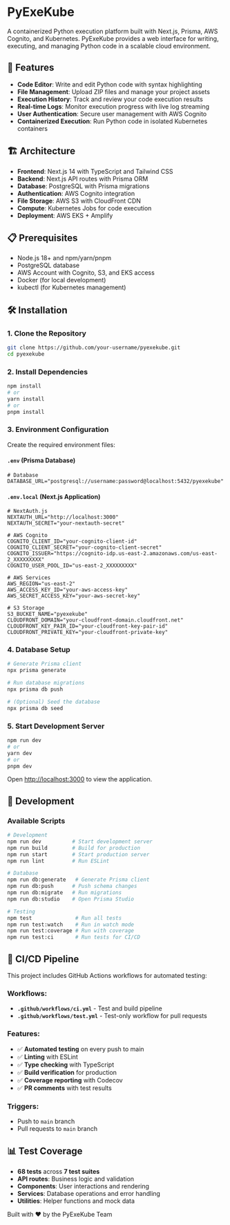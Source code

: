 # PyExeKube

A containerized Python execution platform built with Next.js, Prisma, AWS Cognito, and Kubernetes. PyExeKube provides a web interface for writing, executing, and managing Python code in a scalable cloud environment.

## 🚀 Features

- **Code Editor**: Write and edit Python code with syntax highlighting
- **File Management**: Upload ZIP files and manage your project assets
- **Execution History**: Track and review your code execution results
- **Real-time Logs**: Monitor execution progress with live log streaming
- **User Authentication**: Secure user management with AWS Cognito
- **Containerized Execution**: Run Python code in isolated Kubernetes containers

## 🏗️ Architecture

- **Frontend**: Next.js 14 with TypeScript and Tailwind CSS
- **Backend**: Next.js API routes with Prisma ORM
- **Database**: PostgreSQL with Prisma migrations
- **Authentication**: AWS Cognito integration
- **File Storage**: AWS S3 with CloudFront CDN
- **Compute**: Kubernetes Jobs for code execution
- **Deployment**: AWS EKS + Amplify

## 📋 Prerequisites

- Node.js 18+ and npm/yarn/pnpm
- PostgreSQL database
- AWS Account with Cognito, S3, and EKS access
- Docker (for local development)
- kubectl (for Kubernetes management)

## 🛠️ Installation

### 1. Clone the Repository

```bash
git clone https://github.com/your-username/pyexekube.git
cd pyexekube
```

### 2. Install Dependencies

```bash
npm install
# or
yarn install
# or
pnpm install
```

### 3. Environment Configuration

Create the required environment files:

#### `.env` (Prisma Database)
```env
# Database
DATABASE_URL="postgresql://username:password@localhost:5432/pyexekube"

```

#### `.env.local` (Next.js Application)
```env
# NextAuth.js
NEXTAUTH_URL="http://localhost:3000"
NEXTAUTH_SECRET="your-nextauth-secret"

# AWS Cognito
COGNITO_CLIENT_ID="your-cognito-client-id"
COGNITO_CLIENT_SECRET="your-cognito-client-secret"
COGNITO_ISSUER="https://cognito-idp.us-east-2.amazonaws.com/us-east-2_XXXXXXXXX"
COGNITO_USER_POOL_ID="us-east-2_XXXXXXXXX"

# AWS Services
AWS_REGION="us-east-2"
AWS_ACCESS_KEY_ID="your-aws-access-key"
AWS_SECRET_ACCESS_KEY="your-aws-secret-key"

# S3 Storage
S3_BUCKET_NAME="pyexekube"
CLOUDFRONT_DOMAIN="your-cloudfront-domain.cloudfront.net"
CLOUDFRONT_KEY_PAIR_ID="your-cloudfront-key-pair-id"
CLOUDFRONT_PRIVATE_KEY="your-cloudfront-private-key"
```

### 4. Database Setup

```bash
# Generate Prisma client
npx prisma generate

# Run database migrations
npx prisma db push

# (Optional) Seed the database
npx prisma db seed
```

### 5. Start Development Server

```bash
npm run dev
# or
yarn dev
# or
pnpm dev
```

Open [http://localhost:3000](http://localhost:3000) to view the application.

## 🔧 Development

### Available Scripts

```bash
# Development
npm run dev          # Start development server
npm run build        # Build for production
npm run start        # Start production server
npm run lint         # Run ESLint

# Database
npm run db:generate   # Generate Prisma client
npm run db:push      # Push schema changes
npm run db:migrate   # Run migrations
npm run db:studio    # Open Prisma Studio

# Testing
npm test              # Run all tests
npm run test:watch    # Run in watch mode
npm run test:coverage # Run with coverage
npm run test:ci       # Run tests for CI/CD
```

## 🚀 CI/CD Pipeline

This project includes GitHub Actions workflows for automated testing:

### Workflows:
- **`.github/workflows/ci.yml`** - Test and build pipeline
- **`.github/workflows/test.yml`** - Test-only workflow for pull requests

### Features:
- ✅ **Automated testing** on every push to main
- ✅ **Linting** with ESLint
- ✅ **Type checking** with TypeScript
- ✅ **Build verification** for production
- ✅ **Coverage reporting** with Codecov
- ✅ **PR comments** with test results

### Triggers:
- Push to `main` branch
- Pull requests to `main` branch

## 📊 Test Coverage

- **68 tests** across **7 test suites**
- **API routes**: Business logic and validation
- **Components**: User interactions and rendering
- **Services**: Database operations and error handling
- **Utilities**: Helper functions and mock data

Built with ❤️ by the PyExeKube Team